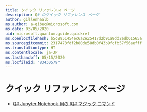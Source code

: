 ```yaml
---
title: クイック リファレンス ページ
description: Q# のクイック リファレンス ページ
author: gillenhaalb
ms.author: a-gibec@microsoft.com
ms.date: 03/05/2020
uid: microsoft.quantum.guide.quickref
ms.openlocfilehash: b5c8951454ec6a2e25417d2b91a8dd2edb61565a
ms.sourcegitcommit: 2317473fdf2b80de58db0f43b9fcfb57f56aefff
ms.translationtype: HT
ms.contentlocale: ja-JP
ms.lasthandoff: 05/15/2020
ms.locfileid: "83430579"
---
```

# <a name="quick-reference-pages"></a>クイック リファレンス ページ

* [Q# Jupyter Notebook 用の IQ# マジック コマンド](xref:microsoft.quantum.guide.quickref.iqsharp)
